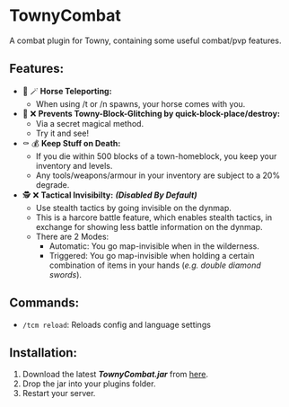 # TownyCombat
A combat plugin for Towny, containing some useful combat/pvp features.

## Features:
- :horse: :magic_wand: **Horse Teleporting:**
  - When using /t or /n spawns, your horse comes with you.
- :snake: :x: **Prevents Towny-Block-Glitching by quick-block-place/destroy:**
  - Via a secret magical method.
  - Try it and see!
- :coffin: :moneybag: **Keep Stuff on Death:**
  - If you die within 500 blocks of a town-homeblock, you keep your inventory and levels.
  - Any tools/weapons/armour in your inventory are subject to a 20% degrade.
- :detective: :x: **Tactical Invisibilty:** ***(Disabled By Default)***
  - Use stealth tactics by going invisible on the dynmap.
  - This is a harcore battle feature, which enables stealth tactics, in exchange for showing less battle information on the dynmap.
  - There are 2 Modes:
    - Automatic: You go map-invisible when in the wilderness.
    - Triggered: You go map-invisible when holding a certain combination of items in your hands (*e.g. double diamond swords*).

## Commands:
- ```/tcm reload```: Reloads config and language settings

## Installation:
1. Download the latest ***TownyCombat.jar*** from [here](https://github.com/TownyAdvanced/TownyCombat/releases).
2. Drop the jar into your plugins folder.
3. Restart your server.

